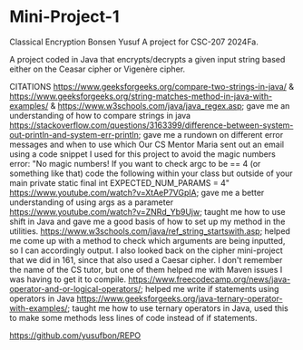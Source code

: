 # Mini-Project-1
Classical Encryption
Bonsen Yusuf
A project for CSC-207 2024Fa.

A project coded in Java that encrypts/decrypts a given input string based either on the Ceasar cipher or Vigenère cipher.

CITATIONS
https://www.geeksforgeeks.org/compare-two-strings-in-java/ & https://www.geeksforgeeks.org/string-matches-method-in-java-with-examples/ & https://www.w3schools.com/java/java_regex.asp; gave me an understanding of how to compare strings in java
https://stackoverflow.com/questions/3163399/difference-between-system-out-println-and-system-err-println; gave me a rundown on different error messages and when to use which
Our CS Mentor Maria sent out an email using a code snippet I used for this project to avoid the magic numbers error: "No magic numbers! If you want to check argc to be == 4 (or something like that) code the following within your class but outside of your main
private static final int EXPECTED_NUM_PARAMS = 4"
https://www.youtube.com/watch?v=XtAeP7VGplA; gave me a better understanding of using args as a parameter
https://www.youtube.com/watch?v=ZNRd_Yb9Ujw; taught me how to use shift in Java and gave me a good basis of how to set up my method in the utilities.
https://www.w3schools.com/java/ref_string_startswith.asp; helped me come up with a method to check which arguments are being inputted, so I can accordingly output.
I also looked back on the cipher mini-project that we did in 161, since that also used a Caesar cipher.
I don't remember the name of the CS tutor, but one of them helped me with Maven issues I was having to get it to compile.
https://www.freecodecamp.org/news/java-operator-and-or-logical-operators/; helped me write if statements using operators in Java
https://www.geeksforgeeks.org/java-ternary-operator-with-examples/; taught me how to use ternary operators in Java, used this to make some methods less lines of code instead of if statements.



https://github.com/yusufbon/REPO
